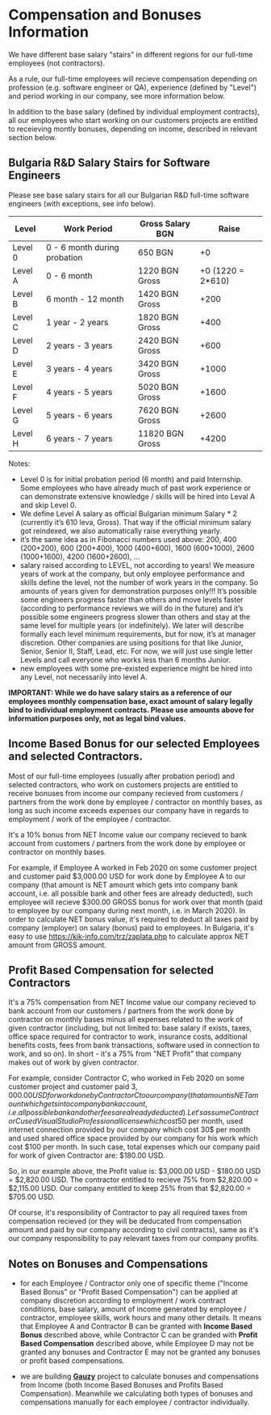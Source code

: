 # Compensation and Bonuses Information

We have different base salary "stairs" in different regions for our full-time employees (not contractors).

As a rule, our full-time employees will recieve compensation depending on profession (e.g. software engineer or QA), experience (defined by "Level") and period working in our company, see more information below.

In addition to the base salary (defined by individual employment contracts), all our employees who start working on our customers projects are entitled to receieving montly bonuses, depending on income, described in relevant section below.

## Bulgaria R&D Salary Stairs for Software Engineers

Please see base salary stairs for all our Bulgarian R&D full-time software engineers (with exceptions, see info below).

| Level  | Work Period | Gross Salary BGN | Raise | 
|---|---|---|---|
| Level 0 | 0 - 6 month during probation | 650 BGN | +0 | 
| Level A | 0 - 6 month | 1220 BGN Gross | +0 (1220 = 2*610) | 
| Level B | 6 month - 12 month | 1420 BGN Gross | +200 | 
| Level C | 1 year - 2 years | 1820 BGN Gross | +400 | 
| Level D | 2 years - 3 years | 2420 BGN Gross | +600 | 
| Level E | 3 years - 4 years | 3420 BGN Gross | +1000 | 
| Level F | 4 years - 5 years | 5020 BGN Gross | +1600 | 
| Level G | 5 years - 6 years | 7620 BGN Gross | +2600 | 
| Level H | 6 years - 7 years | 11820 BGN Gross | +4200 |

Notes: 

- Level 0 is for initial probation period (6 month) and paid Internship. Some employees who have already much of past work experience or can demonstrate extensive knowledge / skills will be hired into Leval A and skip Level 0.
- We define Level A salary as official Bulgarian minimum Salary * 2 (currently it’s 610 leva, Gross). That way if the official minimum salary got reindexed, we also automatically raise everything yearly.
- it’s the same idea as in Fibonacci numbers used above: 
200, 400 (200+200), 600 (200+400), 1000 (400+600), 1600 (600+1000), 2600 (1000+1600), 4200 (1600+2600), ...
- salary raised according to LEVEL, not according to years! We measure years of work at the company, but only employee performance and skills define the level, not the number of work years in the company. So amounts of years given for demonstration purposes only!!! It’s possible some engineers progress faster than others and move levels faster (according to performance reviews we will do in the future) and it’s possible some engineers progress slower than others and stay at the same level for multiple years (or indefinitely). We later will describe formally each level minimum requirements, but for now, it’s at manager discretion. Other companies are using positions for that like Junior, Senior, Senior II, Staff, Lead, etc. For now, we will just use single letter Levels and call everyone who works less than 6 months Junior.
- new employees with some pre-existed experience might be hired into any Level, not necessarily into level A.

**IMPORTANT: While we do have salary stairs as a reference of our employees monthly compensation base, exact amount of salary legally bind to individual employment contracts. Please use amounts above for information purposes only, not as legal bind values.**

## Income Based Bonus for our selected Employees and selected Contractors.

Most of our full-time employees (usually after probation period) and selected contractors, who work on customers projects are entitled to receive bonuses from income our company recieved from customers / partners from the work done by employee / contractor on monthly bases, as long as such income exceeds expenses our company have in regards to employment / work of the employee / contractor.

It's a 10% bonus from NET Income value our company recieved to bank account from customers / partners from the work done by employee or contractor on monthly bases.

For example, if Employee A worked in Feb 2020 on some customer project and customer paid $3,000.00 USD for work done by Employee A to our company (that amount is NET amount which gets into company bank account, i.e. all possible bank and other fees are already deducted), such employee will recieve $300.00 GROSS bonus for work over that month (paid to employee by our company during next month, i.e. in March 2020). In order to calculate NET bonus value, it's required to deduct all taxes paid by company (employer) on salary (bonus) paid to employees. In Bulgaria, it's easy to use <https://kik-info.com/trz/zaplata.php> to calculate approx NET amount from GROSS amount.

## Profit Based Compensation for selected Contractors

It's a 75% compensation from NET Income value our company recieved to bank account from our customers / partners from the work done by contractor on monthly bases minus all expenses related to the work of given contractor (including, but not limited to: base salary if exists, taxes, office space required for contractor to work, insurance costs, additional benefits costs, fees from bank transactions, software used in connection to work, and so on). In short - it's a 75% from "NET Profit" that company makes out of work by given contractor. 

For example, consider Contractor C, who worked in Feb 2020 on some customer project and customer paid $3,000.00 USD for work done by Contractor C to our company (that amount is NET amount which gets into company bank account, i.e. all possible bank and other fees are already deducted). Let's assume Contractor C used Visual Studio Professional license which cost 50$ per month, used internet connection provided by our company which cost 30$ per month and used shared office space provided by our company for his work which cost $100 per month. In such case, total expenses which our company paid for work of given Contractor are: $180.00 USD. 

So, in our example above, the Profit value is: $3,000.00 USD - $180.00 USD = $2,820.00 USD.
The contractor entitled to recieve 75% from $2,820.00 = $2,115.00 USD.
Our company entitled to keep 25% from that $2,820.00 = $705.00 USD.

Of course, it's responsibility of Contractor to pay all required taxes from compensation recieved (or they will be deducated from compensation amount and paid by our company according to civil contracts), same as it's our company responsibility to pay relevant taxes from our company profits.

## Notes on Bonuses and Compensations

- for each Employee / Contractor only one of specific theme ("Income Based Bonus" or "Profit Based Compensation") can be applied at company discretion according to employment / work contract conditions, base salary, amount of income generated by employee / contractor, employee skills, work hours and many other details. It means that Employee A and Contractor B can be granted with **Income Based Bonus** described above, while Contractor C can be granded with **Profit Based Compensation** described above, while Employee D may not be granted any bonuses and Contractor E may not be granted any bonuses or profit based compensations.

- we are building [**Gauzy**](https://github.com/ever-co/gauzy) project to calculate bonuses and compensations from Income (both Income Based Bonuses and Profits Based Compensation). Meanwhile we calculating both types of bonuses and compensations manually for each employee / contractor individually.
